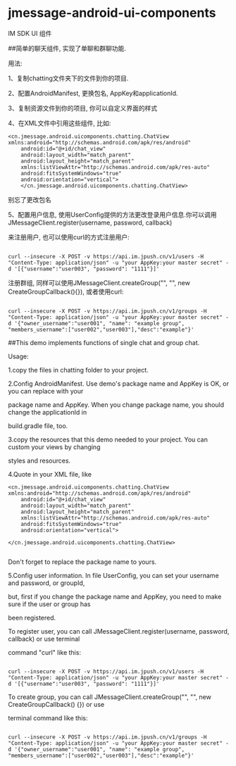 # jmessage-android-ui-components
IM SDK UI 组件

##简单的聊天组件, 实现了单聊和群聊功能. 

用法:

1、复制chatting文件夹下的文件到你的项目.

2、配置AndroidManifest, 更换包名, AppKey和applicationId.

3、复制资源文件到你的项目, 你可以自定义界面的样式

4、在XML文件中引用这些组件, 比如:

```
<cn.jmessage.android.uicomponents.chatting.ChatView xmlns:android="http://schemas.android.com/apk/res/android"
    android:id="@+id/chat_view"
    android:layout_width="match_parent"
    android:layout_height="match_parent"
    xmlns:listViewAttr="http://schemas.android.com/apk/res-auto"
    android:fitsSystemWindows="true"
    android:orientation="vertical">
    </cn.jmessage.android.uicomponents.chatting.ChatView>

```
别忘了更改包名

5、配置用户信息, 使用UserConfig提供的方法更改登录用户信息.你可以调用JMessageClient.register(username, password, callback)

来注册用户, 也可以使用curl的方式注册用户:

```

curl --insecure -X POST -v https://api.im.jpush.cn/v1/users -H "Content-Type: application/json" -u "your AppKey:your master secret" -d '[{"username":"user003", "password": "1111"}]'

```

注册群组, 同样可以使用JMessageClient.createGroup("", "", new CreateGroupCallback(){}), 或者使用curl:

```

curl --insecure -X POST -v https://api.im.jpush.cn/v1/groups -H "Content-Type: application/json" -u "your AppKey:your master secret" -d '{"owner_username":"user001", "name": "example group", "members_username":["user002","user003"],"desc":"example"}'

```

##This demo implements functions of single chat and group chat.

Usage:

1.copy the files in chatting folder to your project.

2.Config AndroidManifest. Use demo's package name and AppKey is OK, or you can replace with your

package name and AppKey. When you change package name, you should change the applicationId in 

build.gradle file, too.

3.copy the resources that this demo needed to your project. You can custom your views by changing

styles and resources.

4.Quote <ChatView> in your XML file, like

```
<cn.jmessage.android.uicomponents.chatting.ChatView xmlns:android="http://schemas.android.com/apk/res/android"
    android:id="@+id/chat_view"
    android:layout_width="match_parent"
    android:layout_height="match_parent"
    xmlns:listViewAttr="http://schemas.android.com/apk/res-auto"
    android:fitsSystemWindows="true"
    android:orientation="vertical">

</cn.jmessage.android.uicomponents.chatting.ChatView>
    
```
Don't forget to replace the package name to yours.

5.Config user information. In file UserConfig, you can set your username and password, or groupId,

but, first if you change the package name and AppKey, you need to make sure if the user or group has

been registered.

To register user, you can call JMessageClient.register(username, password, callback) or use terminal

command "curl" like this:

```

curl --insecure -X POST -v https://api.im.jpush.cn/v1/users -H "Content-Type: application/json" -u "your AppKey:your master secret" -d '[{"username":"user003", "password": "1111"}]'

```

To create group, you can call JMessageClient.createGroup("", "", new CreateGroupCallback() {}) or use

terminal command like this:

```

curl --insecure -X POST -v https://api.im.jpush.cn/v1/groups -H "Content-Type: application/json" -u "your AppKey:your master secret" -d '{"owner_username":"user001", "name": "example group", "members_username":["user002","user003"],"desc":"example"}'

```
